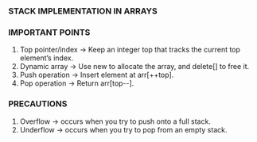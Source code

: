 ### STACK IMPLEMENTATION IN ARRAYS ###

### IMPORTANT POINTS ###

1) Top pointer/index → Keep an integer top that tracks the current top element’s index.
2) Dynamic array → Use new to allocate the array, and delete[] to free it.
3) Push operation → Insert element at arr[++top].
4) Pop operation → Return arr[top--].

### PRECAUTIONS ###

1) Overflow → occurs when you try to push onto a full stack.
2) Underflow → occurs when you try to pop from an empty stack.









